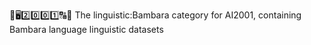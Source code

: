 🧠️🖥️2️⃣️0️⃣️0️⃣️1️⃣️🔠️🔢️ The linguistic:Bambara category for AI2001, containing Bambara language linguistic datasets
